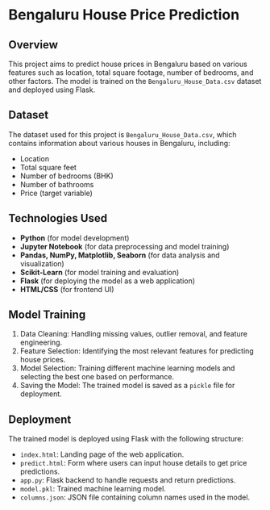 # Bengaluru House Price Prediction

## Overview
This project aims to predict house prices in Bengaluru based on various features such as location, total square footage, number of bedrooms, and other factors. The model is trained on the `Bengaluru_House_Data.csv` dataset and deployed using Flask.

## Dataset
The dataset used for this project is `Bengaluru_House_Data.csv`, which contains information about various houses in Bengaluru, including:
- Location
- Total square feet
- Number of bedrooms (BHK)
- Number of bathrooms
- Price (target variable)

## Technologies Used
- **Python** (for model development)
- **Jupyter Notebook** (for data preprocessing and model training)
- **Pandas, NumPy, Matplotlib, Seaborn** (for data analysis and visualization)
- **Scikit-Learn** (for model training and evaluation)
- **Flask** (for deploying the model as a web application)
- **HTML/CSS** (for frontend UI)

## Model Training
1. Data Cleaning: Handling missing values, outlier removal, and feature engineering.
2. Feature Selection: Identifying the most relevant features for predicting house prices.
3. Model Selection: Training different machine learning models and selecting the best one based on performance.
4. Saving the Model: The trained model is saved as a `pickle` file for deployment.

## Deployment
The trained model is deployed using Flask with the following structure:

- `index.html`: Landing page of the web application.
- `predict.html`: Form where users can input house details to get price predictions.
- `app.py`: Flask backend to handle requests and return predictions.
- `model.pkl`: Trained machine learning model.
- `columns.json`: JSON file containing column names used in the model.


